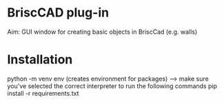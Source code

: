 # BriscCAD plug-in

Aim: GUI window for creating basic objects in BriscCad (e.g. walls)

# Installation

python -m venv env (creates environment for packages)
--> make sure you've selected the correct interpreter to run the following commands
pip install -r requirements.txt
